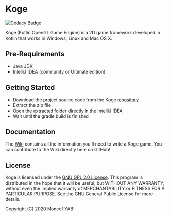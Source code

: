 # Koge
<p align="center">

[![Codacy Badge](https://api.codacy.com/project/badge/Grade/5f1552125d924dbb9f13d7cc87a363e3)](https://www.codacy.com/manual/MoncefYabi/Koge?utm_source=github.com&amp;utm_medium=referral&amp;utm_content=MoncefYabi/Koge&amp;utm_campaign=Badge_Grade)

</p>

Koge (Kotlin OpenGL Game Engine) is a 2D game framework developed in Kotlin that works in Windows, Linux and Mac OS X.

## Pre-Requirements
*  Java JDK
*  IntelliJ IDEA (community or Ultimate edition)
 
## Getting Started 
*  Download the project source code from the Koge [repository](https://github.com/MoncefYabi/Koge/archive/master.zip)
*  Extract the zip file
*  Open the extracted folder directly in the IntelliJ IDEA
*  Wait until the gradle build is finished
## Documentation
The [Wiki](https://github.com/MoncefYabi/Koge/wiki) contains all the information you'll need to write a Koge game. You can contribute to the Wiki directly here on GitHub!
## License 
Koge is licensed under the [GNU GPL 2.0 License](http://www.gnu.org/licenses/old-licenses/gpl-2.0.html). This program is distributed in the hope that it will be useful, but WITHOUT ANY WARRANTY; without even the implied warranty of MERCHANTABILITY or FITNESS FOR A PARTICULAR PURPOSE. See the GNU General Public License for more details.

Copyright (C) 2020 Moncef YABI